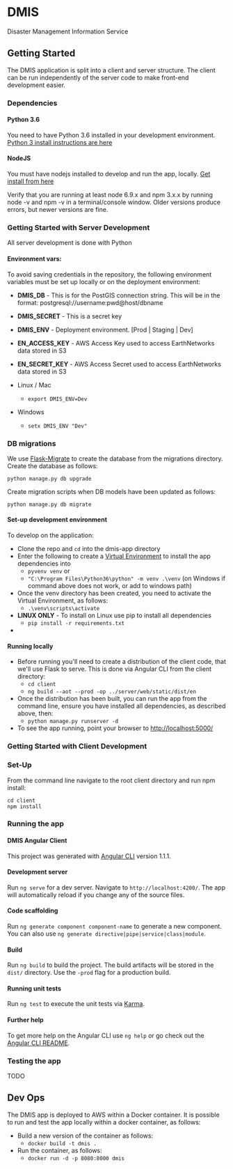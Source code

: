 # DMIS
Disaster Management Information Service

## Getting Started

The DMIS application is split into a client and server structure.  The client can be run independently of the server code to make front-end development easier.

### Dependencies

#### Python 3.6

You need to have Python 3.6 installed in your development environment.  [Python 3 install instructions are here](https://thinkwhere.atlassian.net/wiki/display/DEV/HOWTO+-+Install+Python+3+on+Windows)

#### NodeJS

You must have nodejs installed to develop and run the app, locally.  [Get install from here](https://nodejs.org/en/)

Verify that you are running at least node 6.9.x and npm 3.x.x by running node -v and npm -v in a terminal/console window. Older versions produce errors, but newer versions are fine.

### Getting Started with Server Development

All server development is done with Python

#### Environment vars:
To avoid saving credentials in the repository, the following environment variables must be set up locally or on the 
deployment environment:
* **DMIS_DB** - This is for the PostGIS connection string.  This will be in the format: postgresql://username:pwd@host/dbname
* **DMIS_SECRET** - This is a secret key
* **DMIS_ENV** - Deployment environment. [Prod | Staging | Dev]
* **EN_ACCESS_KEY** - AWS Access Key used to access EarthNetworks data stored in S3
* **EN_SECRET_KEY** - AWS Access Secret used to access EarthNetworks data stored in S3

* Linux / Mac
    * ```export DMIS_ENV=Dev```
* Windows
    * ```setx DMIS_ENV "Dev"```

### DB migrations
We use [Flask-Migrate](https://flask-migrate.readthedocs.io/en/latest/) to create the database from the migrations directory. Create the database as follows:

```
python manage.py db upgrade
```

Create migration scripts when DB models have been updated as follows:
``` 
python manage.py db migrate
```


#### Set-up development environment
To develop on the application:

* Clone the repo and ```cd``` into the dmis-app directory
* Enter the following to create a [Virtual Environment](https://docs.python.org/3/library/venv.html#venv-def) to install the app dependencies into
    * ```pyvenv venv``` or
    * ```"C:\Program Files\Python36\python" -m venv .\venv``` (on Windows if command above does not work, or add to windows path)
* Once the venv directory has been created, you need to activate the Virtual Environment, as follows:
    * ```.\venv\scripts\activate```
* **LINUX ONLY** - To install on Linux use pip to install all dependencies
    * ```pip install -r requirements.txt```
* 
    
#### Running locally

* Before running you'll need to create a distribution of the client code, that we'll use Flask to serve.  This is done via Angular CLI from the client directory:
    * ```cd client```
    * ```ng build --aot --prod -op ../server/web/static/dist/en```
* Once the distribution has been built, you can run the app from the command line, ensure you have installed all dependencies, as described above, then:
    * ```python manage.py runserver -d```
* To see the app running, point your browser to [http://localhost:5000/](http://localhost:5000/)


### Getting Started with Client Development

### Set-Up

From the command line navigate to the root client directory and run npm install:

```
cd client
npm install
```

### Running the app

#### DMIS Angular Client

This project was generated with [Angular CLI](https://github.com/angular/angular-cli) version 1.1.1.

#### Development server

Run `ng serve` for a dev server. Navigate to `http://localhost:4200/`. The app will automatically reload if you change any of the source files.

#### Code scaffolding

Run `ng generate component component-name` to generate a new component. You can also use `ng generate directive|pipe|service|class|module`.

#### Build

Run `ng build` to build the project. The build artifacts will be stored in the `dist/` directory. Use the `-prod` flag for a production build.

#### Running unit tests

Run `ng test` to execute the unit tests via [Karma](https://karma-runner.github.io).

#### Further help

To get more help on the Angular CLI use `ng help` or go check out the [Angular CLI README](https://github.com/angular/angular-cli/blob/master/README.md).

### Testing the app

TODO

## Dev Ops

The DMIS app is deployed to AWS within a Docker container.  It is possible to run and test the app locally within a docker container, as follows: 

* Build a new version of the container as follows:
    *  ```docker build -t dmis .```
* Run the container, as follows:
    * ```docker run -d -p 8080:8000 dmis```
